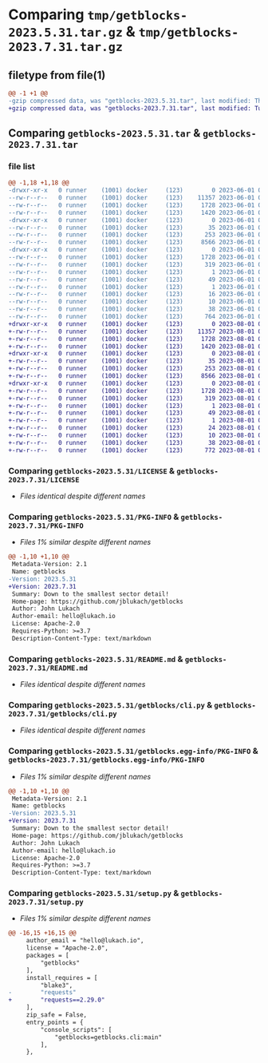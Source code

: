 # Comparing `tmp/getblocks-2023.5.31.tar.gz` & `tmp/getblocks-2023.7.31.tar.gz`

## filetype from file(1)

```diff
@@ -1 +1 @@
-gzip compressed data, was "getblocks-2023.5.31.tar", last modified: Thu Jun  1 01:14:18 2023, max compression
+gzip compressed data, was "getblocks-2023.7.31.tar", last modified: Tue Aug  1 00:59:58 2023, max compression
```

## Comparing `getblocks-2023.5.31.tar` & `getblocks-2023.7.31.tar`

### file list

```diff
@@ -1,18 +1,18 @@
-drwxr-xr-x   0 runner    (1001) docker     (123)        0 2023-06-01 01:14:18.826974 getblocks-2023.5.31/
--rw-r--r--   0 runner    (1001) docker     (123)    11357 2023-06-01 01:14:07.000000 getblocks-2023.5.31/LICENSE
--rw-r--r--   0 runner    (1001) docker     (123)     1728 2023-06-01 01:14:18.826974 getblocks-2023.5.31/PKG-INFO
--rw-r--r--   0 runner    (1001) docker     (123)     1420 2023-06-01 01:14:07.000000 getblocks-2023.5.31/README.md
-drwxr-xr-x   0 runner    (1001) docker     (123)        0 2023-06-01 01:14:18.826974 getblocks-2023.5.31/getblocks/
--rw-r--r--   0 runner    (1001) docker     (123)       35 2023-06-01 01:14:07.000000 getblocks-2023.5.31/getblocks/__init__.py
--rw-r--r--   0 runner    (1001) docker     (123)      253 2023-06-01 01:14:07.000000 getblocks-2023.5.31/getblocks/__main__.py
--rw-r--r--   0 runner    (1001) docker     (123)     8566 2023-06-01 01:14:07.000000 getblocks-2023.5.31/getblocks/cli.py
-drwxr-xr-x   0 runner    (1001) docker     (123)        0 2023-06-01 01:14:18.826974 getblocks-2023.5.31/getblocks.egg-info/
--rw-r--r--   0 runner    (1001) docker     (123)     1728 2023-06-01 01:14:18.000000 getblocks-2023.5.31/getblocks.egg-info/PKG-INFO
--rw-r--r--   0 runner    (1001) docker     (123)      319 2023-06-01 01:14:18.000000 getblocks-2023.5.31/getblocks.egg-info/SOURCES.txt
--rw-r--r--   0 runner    (1001) docker     (123)        1 2023-06-01 01:14:18.000000 getblocks-2023.5.31/getblocks.egg-info/dependency_links.txt
--rw-r--r--   0 runner    (1001) docker     (123)       49 2023-06-01 01:14:18.000000 getblocks-2023.5.31/getblocks.egg-info/entry_points.txt
--rw-r--r--   0 runner    (1001) docker     (123)        1 2023-06-01 01:14:18.000000 getblocks-2023.5.31/getblocks.egg-info/not-zip-safe
--rw-r--r--   0 runner    (1001) docker     (123)       16 2023-06-01 01:14:18.000000 getblocks-2023.5.31/getblocks.egg-info/requires.txt
--rw-r--r--   0 runner    (1001) docker     (123)       10 2023-06-01 01:14:18.000000 getblocks-2023.5.31/getblocks.egg-info/top_level.txt
--rw-r--r--   0 runner    (1001) docker     (123)       38 2023-06-01 01:14:18.826974 getblocks-2023.5.31/setup.cfg
--rw-r--r--   0 runner    (1001) docker     (123)      764 2023-06-01 01:14:07.000000 getblocks-2023.5.31/setup.py
+drwxr-xr-x   0 runner    (1001) docker     (123)        0 2023-08-01 00:59:58.726213 getblocks-2023.7.31/
+-rw-r--r--   0 runner    (1001) docker     (123)    11357 2023-08-01 00:59:48.000000 getblocks-2023.7.31/LICENSE
+-rw-r--r--   0 runner    (1001) docker     (123)     1728 2023-08-01 00:59:58.726213 getblocks-2023.7.31/PKG-INFO
+-rw-r--r--   0 runner    (1001) docker     (123)     1420 2023-08-01 00:59:48.000000 getblocks-2023.7.31/README.md
+drwxr-xr-x   0 runner    (1001) docker     (123)        0 2023-08-01 00:59:58.722213 getblocks-2023.7.31/getblocks/
+-rw-r--r--   0 runner    (1001) docker     (123)       35 2023-08-01 00:59:48.000000 getblocks-2023.7.31/getblocks/__init__.py
+-rw-r--r--   0 runner    (1001) docker     (123)      253 2023-08-01 00:59:48.000000 getblocks-2023.7.31/getblocks/__main__.py
+-rw-r--r--   0 runner    (1001) docker     (123)     8566 2023-08-01 00:59:48.000000 getblocks-2023.7.31/getblocks/cli.py
+drwxr-xr-x   0 runner    (1001) docker     (123)        0 2023-08-01 00:59:58.726213 getblocks-2023.7.31/getblocks.egg-info/
+-rw-r--r--   0 runner    (1001) docker     (123)     1728 2023-08-01 00:59:58.000000 getblocks-2023.7.31/getblocks.egg-info/PKG-INFO
+-rw-r--r--   0 runner    (1001) docker     (123)      319 2023-08-01 00:59:58.000000 getblocks-2023.7.31/getblocks.egg-info/SOURCES.txt
+-rw-r--r--   0 runner    (1001) docker     (123)        1 2023-08-01 00:59:58.000000 getblocks-2023.7.31/getblocks.egg-info/dependency_links.txt
+-rw-r--r--   0 runner    (1001) docker     (123)       49 2023-08-01 00:59:58.000000 getblocks-2023.7.31/getblocks.egg-info/entry_points.txt
+-rw-r--r--   0 runner    (1001) docker     (123)        1 2023-08-01 00:59:58.000000 getblocks-2023.7.31/getblocks.egg-info/not-zip-safe
+-rw-r--r--   0 runner    (1001) docker     (123)       24 2023-08-01 00:59:58.000000 getblocks-2023.7.31/getblocks.egg-info/requires.txt
+-rw-r--r--   0 runner    (1001) docker     (123)       10 2023-08-01 00:59:58.000000 getblocks-2023.7.31/getblocks.egg-info/top_level.txt
+-rw-r--r--   0 runner    (1001) docker     (123)       38 2023-08-01 00:59:58.726213 getblocks-2023.7.31/setup.cfg
+-rw-r--r--   0 runner    (1001) docker     (123)      772 2023-08-01 00:59:48.000000 getblocks-2023.7.31/setup.py
```

### Comparing `getblocks-2023.5.31/LICENSE` & `getblocks-2023.7.31/LICENSE`

 * *Files identical despite different names*

### Comparing `getblocks-2023.5.31/PKG-INFO` & `getblocks-2023.7.31/PKG-INFO`

 * *Files 1% similar despite different names*

```diff
@@ -1,10 +1,10 @@
 Metadata-Version: 2.1
 Name: getblocks
-Version: 2023.5.31
+Version: 2023.7.31
 Summary: Down to the smallest sector detail!
 Home-page: https://github.com/jblukach/getblocks
 Author: John Lukach
 Author-email: hello@lukach.io
 License: Apache-2.0
 Requires-Python: >=3.7
 Description-Content-Type: text/markdown
```

### Comparing `getblocks-2023.5.31/README.md` & `getblocks-2023.7.31/README.md`

 * *Files identical despite different names*

### Comparing `getblocks-2023.5.31/getblocks/cli.py` & `getblocks-2023.7.31/getblocks/cli.py`

 * *Files identical despite different names*

### Comparing `getblocks-2023.5.31/getblocks.egg-info/PKG-INFO` & `getblocks-2023.7.31/getblocks.egg-info/PKG-INFO`

 * *Files 1% similar despite different names*

```diff
@@ -1,10 +1,10 @@
 Metadata-Version: 2.1
 Name: getblocks
-Version: 2023.5.31
+Version: 2023.7.31
 Summary: Down to the smallest sector detail!
 Home-page: https://github.com/jblukach/getblocks
 Author: John Lukach
 Author-email: hello@lukach.io
 License: Apache-2.0
 Requires-Python: >=3.7
 Description-Content-Type: text/markdown
```

### Comparing `getblocks-2023.5.31/setup.py` & `getblocks-2023.7.31/setup.py`

 * *Files 1% similar despite different names*

```diff
@@ -16,15 +16,15 @@
     author_email = "hello@lukach.io",
     license = "Apache-2.0",
     packages = [
         "getblocks"
     ],
     install_requires = [
         "blake3",
-        "requests"
+        "requests==2.29.0"
     ],
     zip_safe = False,
     entry_points = {
         "console_scripts": [
             "getblocks=getblocks.cli:main"
         ],
     },
```

